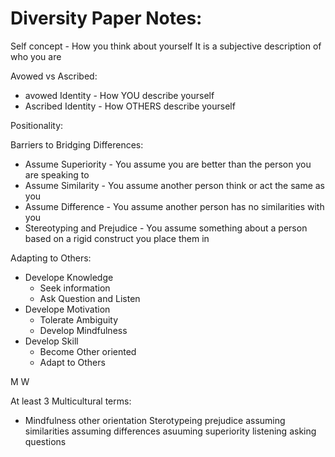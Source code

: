 # Diversity Paper Notes:

Self concept - How you think about yourself
It is a subjective description of who you are

Avowed vs Ascribed:
* avowed Identity - How YOU describe yourself
* Ascribed Identity - How OTHERS describe yourself

Positionality:


Barriers to Bridging Differences:
* Assume Superiority - You assume you are better than the person you are speaking to
* Assume Similarity - You assume another person think or act the same as you
* Assume Difference - You assume another person has no similarities with you
* Stereotyping and Prejudice - You assume something about a person based on a rigid construct you place them in

Adapting to Others:
* Develope Knowledge
    * Seek information
    * Ask Question and Listen
* Develope Motivation
    * Tolerate Ambiguity
    * Develop Mindfulness
* Develop Skill
    * Become Other oriented
    * Adapt to Others

M
W

At least 3 Multicultural terms:
* Mindfulness
other orientation
Sterotypeing
prejudice
assuming similarities
assuming differences
asuuming superiority
listening 
asking questions